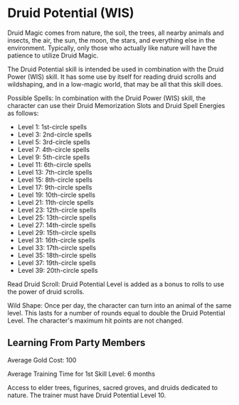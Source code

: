 # Druid Potential (WIS)

Druid Magic comes from nature, the soil, the trees, all nearby animals and insects, the air, the sun, the moon, the stars, and everything else in the environment. Typically, only those who actually like nature will have the patience to utilize Druid Magic.

The Druid Potential skill is intended be used in combination with the Druid Power (WIS) skill. It has some use by itself for reading druid scrolls and wildshaping, and in a low-magic world, that may be all that this skill does.

Possible Spells: In combination with the Druid Power (WIS) skill, the character can use their Druid Memorization Slots and Druid Spell Energies as follows:

- Level 1: 1st-circle spells
- Level 3: 2nd-circle spells
- Level 5: 3rd-circle spells
- Level 7: 4th-circle spells
- Level 9: 5th-circle spells
- Level 11: 6th-circle spells
- Level 13: 7th-circle spells
- Level 15: 8th-circle spells
- Level 17: 9th-circle spells
- Level 19: 10th-circle spells
- Level 21: 11th-circle spells
- Level 23: 12th-circle spells
- Level 25: 13th-circle spells
- Level 27: 14th-circle spells
- Level 29: 15th-circle spells
- Level 31: 16th-circle spells
- Level 33: 17th-circle spells
- Level 35: 18th-circle spells
- Level 37: 19th-circle spells
- Level 39: 20th-circle spells

Read Druid Scroll: Druid Potential Level is added as a bonus to rolls to use the power of druid scrolls.

Wild Shape: Once per day, the character can turn into an animal of the same level. This lasts for a number of rounds equal to double the Druid Potential Level. The character's maximum hit points are not changed.

## Learning From Party Members

Average Gold Cost: 100

Average Training Time for 1st Skill Level: 6 months

Access to elder trees, figurines, sacred groves, and druids dedicated to nature. The trainer must have Druid Potential Level 10.
